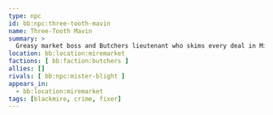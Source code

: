 ```yaml
---
type: npc
id: bb:npc:three-tooth-mavin
name: Three-Tooth Mavin
summary: >
  Greasy market boss and Butchers lieutenant who skims every deal in Miremarket.
location: bb:location:miremarket
factions: [ bb:faction:butchers ]
allies: []
rivals: [ bb:npc:mister-blight ]
appears_in:
  - bb:location:miremarket
tags: [blackmire, crime, fixer]
---
```

